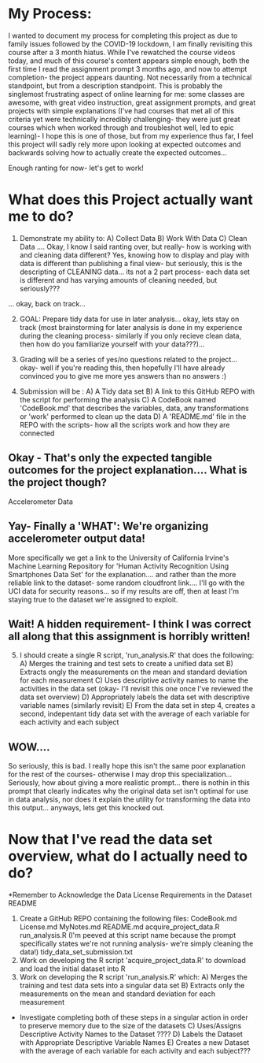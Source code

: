 # My Process:
I wanted to document my process for completing this project as due to family issues followed by the COVID-19 lockdown, I am finally revisiting this course after a 3 month hiatus. While I've rewatched the course videos today, and much of this course's content appears simple enough, both the first time I read the assignment prompt 3 months ago, and now to attempt completion- the project appears daunting. Not necessarily from a technical standpoint, but from a description standpoint. This is probably the singlemost frustrating aspect of online learning for me: some classes are awesome, with great video instruction, great assignment prompts, and great projects with simple explanations (I've had courses that met all of this criteria yet were technically incredibly challenging- they were just great courses which when worked through and troubleshot well, led to epic learning)- I hope this is one of those, but from my experience thus far, I feel this project will sadly rely more upon looking at expected outcomes and backwards solving how to actually create the expected outcomes...

Enough ranting for now- let's get to work!

# What does this Project actually want me to do?
1) Demonstrate my ability to:
  A) Collect Data
  B) Work With Data 
  C) Clean Data
  .... Okay, I know I said ranting over, but really- how is working with and cleaning data different? Yes, knowing how to display and play with data is different than publishing a final view- but seriously, this is the descripting of CLEANING data... its not a 2 part process- each data set is different and has varying amounts of cleaning needed, but seriously???

... okay, back on track...

2) GOAL: Prepare tidy data for use in later analysis... okay, lets stay on track (most brainstorming for later analysis is done in my experience during the cleaning process- similarly if you only recieve clean data, then how do you familiarize yourself with your data???)...

3) Grading will be a series of yes/no questions related to the project... okay- well if you're reading this, then hopefully I'll have already convinced you to give me more yes answers than no answers :)

4) Submission will be :
  A) A Tidy data set
  B) A link to this GitHub REPO with the script for performing the analysis
  C) A CodeBook named 'CodeBook.md' that describes the variables, data, any transformations or 'work' performed to clean up the data
  D) A 'README.md' file in the REPO with the scripts- how all the scripts work and how they are connected
  
## Okay - That's only the expected tangible outcomes for the project explanation.... What is the project though?
Accelerometer Data

## Yay- Finally a 'WHAT': We're organizing accelerometer output data!
More specifically we get a link to the University of California Irvine's Machine Learning Repository for 'Human Activity Recognition Using Smartphones Data Set' for the explanation.... and rather than the more reliable link to the dataset- some random cloudfront link.... I'll go with the UCI data for security reasons... so if my results are off, then at least I'm staying true to the dataset we're assigned to exploit.

## Wait! A hidden requirement- I think I was correct all along that this assignment is horribly written!
5) I should create a single R script, 'run_analysis.R' that does the following:
  A) Merges the training and test sets to create a unified data set
  B) Extracts ongly the measurements on the mean and standard deviation for each measurement
  C) Uses descriptive activity names to name the activities in the data set (okay- I'll revisit this one once I've reviewed the data set overview)
  D) Appropriately labels the data set with descriptive variable names (similarly revisit)
  E) From the data set in step 4, creates a second, indepentant tidy data set with the average of each variable for each activity and each subject
  
## WOW....
So seriously, this is bad. I really hope this isn't the same poor explanation for the rest of the courses- otherwise I may drop this specialization... Seriously, how about giving a more realistic prompt... there is nothin in this prompt that clearly indicates why the original data set isn't optimal for use in data analysis, nor does it explain the utility for transforming the data into this output... anyways, lets get this knocked out.

# Now that I've read the data set overview, what do I actually need to do?
*Remember to Acknowledge the Data License Requirements in the Dataset README

1) Create a GitHub REPO containing the following files:
    CodeBook.md
    License.md
    MyNotes.md
    README.md
    acquire_project_data.R
    run_analysis.R (I'm peeved at this script name because the prompt specifically states we're not running analysis- we're simply cleaning the data!)
    tidy_data_set_submission.txt
2) Work on developing the R script 'acquire_project_data.R' to download and load the initial dataset into R
3) Work on developing the R script 'run_analysis.R' which:
  A) Merges the training and test data sets into a singular data set
  B) Extracts only the measurements on the mean and standard deviation for each measurement
  * Investigate completing both of these steps in a singular action in order to preserve memory due to the size of the datasets
  C) Uses/Assigns Descriptive Activity Names to the Dataset ????
  D) Labels the Dataset with Appropriate Descriptive Variable Names
  E) Creates a new Dataset with the average of each variable for each activity and each subject???